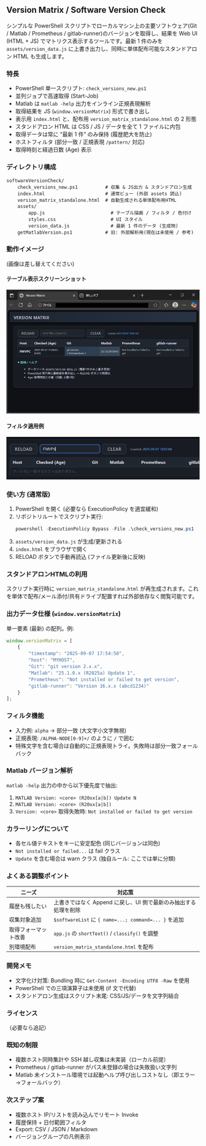 ## Version Matrix / Software Version Check

シンプルな PowerShell スクリプトでローカルマシン上の主要ソフトウェア(Git / Matlab / Prometheus / gitlab-runner)のバージョンを取得し、結果を Web UI (HTML + JS) でマトリクス表示するツールです。最新 1 件のみを `assets/version_data.js` に上書き出力し、同時に単体配布可能なスタンドアロン HTML も生成します。

### 特長
- PowerShell 単一スクリプト: `check_versions_new.ps1`
- 並列ジョブで高速取得 (Start-Job)
- Matlab は `matlab -help` 出力をインライン正規表現解析
- 取得結果を JS (`window.versionMatrix`) 形式で書き出し
- 表示用 `index.html` と、配布用 `version_matrix_standalone.html` の 2 形態
- スタンドアロン HTML は CSS / JS / データを全て 1 ファイルに内包
- 取得データは常に “最新 1 件” のみ保持 (履歴肥大を防止)
- ホストフィルタ (部分一致 / 正規表現 `/pattern/` 対応)
- 取得時刻と経過日数 (Age) 表示

### ディレクトリ構成
```
softwareVersionCheck/
	check_versions_new.ps1          # 収集 & JS出力 & スタンドアロン生成
	index.html                      # 通常ビュー (外部 assets 読込)
	version_matrix_standalone.html  # 自動生成される単体配布用HTML
	assets/
		app.js                        # テーブル描画 / フィルタ / 色付け
		styles.css                    # UI スタイル
		version_data.js               # 最新 1 件のデータ (生成物)
	getMatlabVersion.ps1            # 旧: 外部解析用(現在は未使用 / 参考)
```

### 動作イメージ
(画像は差し替えてください)

#### テーブル表示スクリーンショット
![UI Screenshot](docs/images/screenshot_table.png)

#### フィルタ適用例
![Filter Screenshot](docs/images/screenshot_filter.png)



### 使い方 (通常版)
1. PowerShell を開く (必要なら ExecutionPolicy を適宜緩和)
2. リポジトリルートでスクリプト実行:
	 ```powershell
	 powershell -ExecutionPolicy Bypass -File .\check_versions_new.ps1
	 ```
3. `assets/version_data.js` が生成/更新される
4. `index.html` をブラウザで開く
5. RELOAD ボタンで手動再読込 (ファイル更新後に反映)

### スタンドアロンHTMLの利用
スクリプト実行時に `version_matrix_standalone.html` が再生成されます。これを単体で配布/メール添付/共有ドライブ配置すれば外部依存なく閲覧可能です。

### 出力データ仕様 (`window.versionMatrix`)
単一要素 (最新) の配列。例:
```javascript
window.versionMatrix = [
	{
		"timestamp": "2025-09-07 17:54:50",
		"host": "MYHOST",
		"Git": "git version 2.x.x",
		"Matlab": "25.1.0.x (R2025a) Update 1",
		"Prometheus": "Not installed or failed to get version",
		"gitlab-runner": "Version 16.x.x (abcd1234)"
	}
];
```

### フィルタ機能
- 入力例: `alpha` → 部分一致 (大文字小文字無視)
- 正規表現: `/ALPHA-NODE[0-9]+/` のように `/` で囲む
- 特殊文字を含む場合は自動的に正規表現トライ。失敗時は部分一致フォールバック

### Matlab バージョン解析
`matlab -help` 出力の中から以下優先度で抽出:
1. `MATLAB Version: <core> (R20xx[a|b]) Update N`
2. `MATLAB Version: <core> (R20xx[a|b])`
3. `Version: <core>`
取得失敗時: `Not installed or failed to get version`

### カラーリングについて
- 各セル値テキストをキーに安定配色 (同じバージョンは同色)
- `Not installed or failed...` は fail クラス
- `Update` を含む場合は warn クラス (独自ルール: ここでは単に分類)

### よくある調整ポイント
| ニーズ | 対応策 |
|--------|--------|
| 履歴も残したい | 上書きではなく Append に戻し、UI 側で最新のみ抽出する処理を削除 |
| 収集対象追加   | `$softwareList` に `{ name=...; command=... }` を追加 |
| 取得フォーマット改善 | `app.js` の `shortText()` / `classify()` を調整 |
| 別環境配布      | `version_matrix_standalone.html` を配布 |

### 開発メモ
- 文字化け対策: Bundling 時に `Get-Content -Encoding UTF8 -Raw` を使用
- PowerShell での三項演算子は未使用 (if 文で代替)
- スタンドアロン生成はスクリプト末尾: CSS/JS/データを文字列結合

### ライセンス
（必要なら追記）

### 既知の制限
- 複数ホスト同時集計や SSH 越し収集は未実装（ローカル前提）
- Prometheus / gitlab-runner がパス未登録の場合は失敗扱い文字列
- Matlab 未インストール環境では起動ヘルプ呼び出しコストなし（即エラー→フォールバック）

### 次ステップ案
- 複数ホスト IP/リストを読み込んでリモート Invoke
- 履歴保持 + 日付範囲フィルタ
- Export: CSV / JSON / Markdown
- バージョングループの凡例表示
